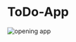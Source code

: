 # ToDo-App
![opening app](https://user-images.githubusercontent.com/50479184/168483498-e4c60582-c6a0-4021-8c0a-f0ff6d6ecc07.gif)
